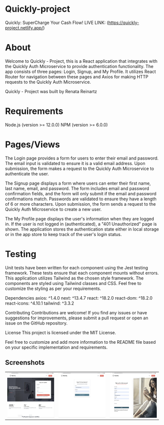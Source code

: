 # Quickly-project
Quickly: SuperCharge Your Cash Flow!
LIVE LINK: (https://quickly-project.netlify.app/)

# About
Welcome to Quickly - Project, this is a React application that integrates with the Quickly Auth Microservice to provide authentication functionality. The app consists of three pages: Login, Signup, and My Profile. It utilizes React Router for navigation between these pages and Axios for making HTTP requests to the Quickly Auth Microservice.

Quickly - Project was built by Renata Reinartz

# Requirements
Node.js (version >= 12.0.0)
NPM (version >= 6.0.0)

# Pages/Views

The Login page provides a form for users to enter their email and password. The email input is validated to ensure it is a valid email address. Upon submission, the form makes a request to the Quickly Auth Microservice to authenticate the user.

The Signup page displays a form where users can enter their first name, last name, email, and password. The form includes email and password confirmation fields, and the form will only submit if the email and password confirmations match. Passwords are validated to ensure they have a length of 6 or more characters. Upon submission, the form sends a request to the Quickly Auth Microservice to create a new user.

The My Profile page displays the user's information when they are logged in. If the user is not logged in (authenticated), a "401 Unauthorized" page is shown. The application stores the authentication state either in local storage or in the app store to keep track of the user's login status.

# Testing
Unit tests have been written for each component using the Jest testing framework. These tests ensure that each component mounts without errors. 
This application utilizes Tailwind as the chosen style framework. The components are styled using Tailwind classes and CSS. Feel free to customize the styling as per your requirements.

Dependencies
axios: ^1.4.0
next: ^13.4.7
react: ^18.2.0
react-dom: ^18.2.0
react-icons: ^4.10.1
tailwind: ^3.3.2

Contributing
Contributions are welcome! If you find any issues or have suggestions for improvements, please submit a pull request or open an issue on the GitHub repository.

License
This project is licensed under the MIT License.

Feel free to customize and add more information to the README file based on your specific implementation and requirements.

## Screenshots


<table>
  <tr>
    <td><img src="./images/home-page.png" alt="Home Page"></td>
    <td><img src="./images/login-page.png" alt="Login Page"></td>
    <td><img src="./images/sign-in-page.png" alt="Sign In Page"></td>
   </tr>
</table>



